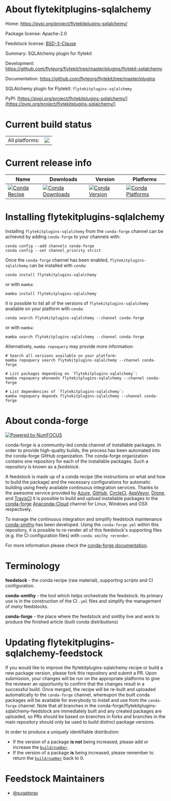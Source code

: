 About flytekitplugins-sqlalchemy
================================

Home: https://pypi.org/project/flytekitplugins-sqlalchemy/

Package license: Apache-2.0

Feedstock license: [BSD-3-Clause](https://github.com/conda-forge/flytekitplugins-sqlalchemy-feedstock/blob/main/LICENSE.txt)

Summary: SQLAlchemy plugin for flytekit

Development: https://github.com/flyteorg/flytekit/tree/master/plugins/flytekit-sqlalchemy

Documentation: https://github.com/flyteorg/flytekit/tree/master/plugins

SQLAlchemy plugin for Flytekit: `flytekitplugins-sqlalchemy`

PyPI: [https://pypi.org/project/flytekitplugins-sqlalchemy/](https://pypi.org/project/flytekitplugins-sqlalchemy/)


Current build status
====================


<table><tr><td>All platforms:</td>
    <td>
      <a href="https://dev.azure.com/conda-forge/feedstock-builds/_build/latest?definitionId=16904&branchName=main">
        <img src="https://dev.azure.com/conda-forge/feedstock-builds/_apis/build/status/flytekitplugins-sqlalchemy-feedstock?branchName=main">
      </a>
    </td>
  </tr>
</table>

Current release info
====================

| Name | Downloads | Version | Platforms |
| --- | --- | --- | --- |
| [![Conda Recipe](https://img.shields.io/badge/recipe-flytekitplugins--sqlalchemy-green.svg)](https://anaconda.org/conda-forge/flytekitplugins-sqlalchemy) | [![Conda Downloads](https://img.shields.io/conda/dn/conda-forge/flytekitplugins-sqlalchemy.svg)](https://anaconda.org/conda-forge/flytekitplugins-sqlalchemy) | [![Conda Version](https://img.shields.io/conda/vn/conda-forge/flytekitplugins-sqlalchemy.svg)](https://anaconda.org/conda-forge/flytekitplugins-sqlalchemy) | [![Conda Platforms](https://img.shields.io/conda/pn/conda-forge/flytekitplugins-sqlalchemy.svg)](https://anaconda.org/conda-forge/flytekitplugins-sqlalchemy) |

Installing flytekitplugins-sqlalchemy
=====================================

Installing `flytekitplugins-sqlalchemy` from the `conda-forge` channel can be achieved by adding `conda-forge` to your channels with:

```
conda config --add channels conda-forge
conda config --set channel_priority strict
```

Once the `conda-forge` channel has been enabled, `flytekitplugins-sqlalchemy` can be installed with `conda`:

```
conda install flytekitplugins-sqlalchemy
```

or with `mamba`:

```
mamba install flytekitplugins-sqlalchemy
```

It is possible to list all of the versions of `flytekitplugins-sqlalchemy` available on your platform with `conda`:

```
conda search flytekitplugins-sqlalchemy --channel conda-forge
```

or with `mamba`:

```
mamba search flytekitplugins-sqlalchemy --channel conda-forge
```

Alternatively, `mamba repoquery` may provide more information:

```
# Search all versions available on your platform:
mamba repoquery search flytekitplugins-sqlalchemy --channel conda-forge

# List packages depending on `flytekitplugins-sqlalchemy`:
mamba repoquery whoneeds flytekitplugins-sqlalchemy --channel conda-forge

# List dependencies of `flytekitplugins-sqlalchemy`:
mamba repoquery depends flytekitplugins-sqlalchemy --channel conda-forge
```


About conda-forge
=================

[![Powered by
NumFOCUS](https://img.shields.io/badge/powered%20by-NumFOCUS-orange.svg?style=flat&colorA=E1523D&colorB=007D8A)](https://numfocus.org)

conda-forge is a community-led conda channel of installable packages.
In order to provide high-quality builds, the process has been automated into the
conda-forge GitHub organization. The conda-forge organization contains one repository
for each of the installable packages. Such a repository is known as a *feedstock*.

A feedstock is made up of a conda recipe (the instructions on what and how to build
the package) and the necessary configurations for automatic building using freely
available continuous integration services. Thanks to the awesome service provided by
[Azure](https://azure.microsoft.com/en-us/services/devops/), [GitHub](https://github.com/),
[CircleCI](https://circleci.com/), [AppVeyor](https://www.appveyor.com/),
[Drone](https://cloud.drone.io/welcome), and [TravisCI](https://travis-ci.com/)
it is possible to build and upload installable packages to the
[conda-forge](https://anaconda.org/conda-forge) [Anaconda-Cloud](https://anaconda.org/)
channel for Linux, Windows and OSX respectively.

To manage the continuous integration and simplify feedstock maintenance
[conda-smithy](https://github.com/conda-forge/conda-smithy) has been developed.
Using the ``conda-forge.yml`` within this repository, it is possible to re-render all of
this feedstock's supporting files (e.g. the CI configuration files) with ``conda smithy rerender``.

For more information please check the [conda-forge documentation](https://conda-forge.org/docs/).

Terminology
===========

**feedstock** - the conda recipe (raw material), supporting scripts and CI configuration.

**conda-smithy** - the tool which helps orchestrate the feedstock.
                   Its primary use is in the construction of the CI ``.yml`` files
                   and simplify the management of *many* feedstocks.

**conda-forge** - the place where the feedstock and smithy live and work to
                  produce the finished article (built conda distributions)


Updating flytekitplugins-sqlalchemy-feedstock
=============================================

If you would like to improve the flytekitplugins-sqlalchemy recipe or build a new
package version, please fork this repository and submit a PR. Upon submission,
your changes will be run on the appropriate platforms to give the reviewer an
opportunity to confirm that the changes result in a successful build. Once
merged, the recipe will be re-built and uploaded automatically to the
`conda-forge` channel, whereupon the built conda packages will be available for
everybody to install and use from the `conda-forge` channel.
Note that all branches in the conda-forge/flytekitplugins-sqlalchemy-feedstock are
immediately built and any created packages are uploaded, so PRs should be based
on branches in forks and branches in the main repository should only be used to
build distinct package versions.

In order to produce a uniquely identifiable distribution:
 * If the version of a package **is not** being increased, please add or increase
   the [``build/number``](https://docs.conda.io/projects/conda-build/en/latest/resources/define-metadata.html#build-number-and-string).
 * If the version of a package **is** being increased, please remember to return
   the [``build/number``](https://docs.conda.io/projects/conda-build/en/latest/resources/define-metadata.html#build-number-and-string)
   back to 0.

Feedstock Maintainers
=====================

* [@sugatoray](https://github.com/sugatoray/)

